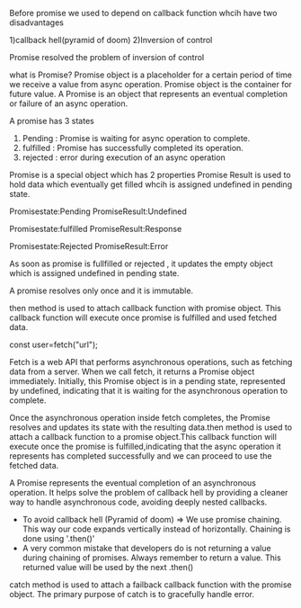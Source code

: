 Before promise we used to depend on callback function whcih have two disadvantages

1)callback hell(pyramid of doom)
2)Inversion of control

Promise resolved the problem of inversion of control

what is Promise?
Promise object is a placeholder for a certain period of time we receive a value from async operation.
Promise object is the container for future value.
A Promise is an object that represents an eventual completion or failure of an async operation.

A promise has 3 states

1) Pending  : Promise is waiting for async operation to complete.
2) fulfilled : Promise has successfully completed its operation.
3) rejected : error during execution of an async operation

Promise is a special object which has 2 properties
Promise Result is used to hold data which eventually get filled whcih is assigned undefined in pending state.

Promisestate:Pending
PromiseResult:Undefined

Promisestate:fulfilled
PromiseResult:Response

Promisestate:Rejected
PromiseResult:Error

As soon as promise is fullfilled or rejected , it updates the empty object which is assigned undefined in pending state.

A promise resolves only once and it is immutable.

then method is used to attach callback function with promise object.
This callback function will execute once promise is fulfilled and used fetched data.

const user=fetch("url");


Fetch is a web API that performs asynchronous operations, such as fetching data from a server. When we call fetch, it returns a Promise object immediately. Initially, this Promise object is in a pending state, represented by undefined, indicating that it is waiting for the asynchronous operation to complete.

Once the asynchronous operation inside fetch completes, the Promise resolves and updates its state with the resulting data.then method is used to attach a callback function to a promise object.This callback function will execute once the promise is fulfilled,indicating that the async operation it represents has completed successfully and we can proceed to use the fetched data.

A Promise represents the eventual completion of an asynchronous operation. It helps solve the problem of callback hell by providing a cleaner way to handle asynchronous code, avoiding deeply nested callbacks.

- To avoid callback hell (Pyramid of doom) => We use promise chaining. This way our code expands vertically instead of horizontally. Chaining is done using '.then()'
- A very common mistake that developers do is not returning a value during chaining of promises. Always remember to return a value. This returned value will be used by the next .then()

catch method is used to attach a failback callback function with the promise object.
The primary purpose of catch is to gracefully handle error.

